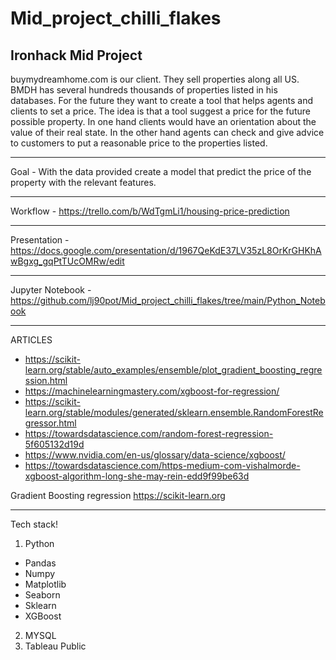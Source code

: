 # Mid_project_chilli_flakes
## Ironhack Mid Project

buymydreamhome.com is our client. They sell properties along all US. BMDH has several hundreds thousands of properties listed in his databases. For the future they want to create a tool that helps agents and clients to set a price. The idea is that a tool suggest a price for the future possible property. In one hand clients would have an orientation about the value of their real state. In the other hand agents can check and give advice to customers to put a reasonable price to the properties listed. 


--------------------------------------------------------------------------------------------------
Goal - With the data provided create a model that predict the price of the property with the relevant features. 

---------------------------------------------------------------------------------------------------
Workflow - https://trello.com/b/WdTgmLi1/housing-price-prediction

---------------------------------------------------------------------------------------------------
Presentation - https://docs.google.com/presentation/d/1967QeKdE37LV35zL8OrKrGHKhAwBgxg_gqPtTUcOMRw/edit

---------------------------------------------------------------------------------------------------
Jupyter Notebook - https://github.com/lj90pot/Mid_project_chilli_flakes/tree/main/Python_Notebook

---------------------------------------------------------------------------------------------------
ARTICLES 
 - https://scikit-learn.org/stable/auto_examples/ensemble/plot_gradient_boosting_regression.html
 - https://machinelearningmastery.com/xgboost-for-regression/
 - https://scikit-learn.org/stable/modules/generated/sklearn.ensemble.RandomForestRegressor.html
 - https://towardsdatascience.com/random-forest-regression-5f605132d19d
 - https://www.nvidia.com/en-us/glossary/data-science/xgboost/
 - https://towardsdatascience.com/https-medium-com-vishalmorde-xgboost-algorithm-long-she-may-rein-edd9f99be63d


Gradient Boosting regression
https://scikit-learn.org




---------------------------------------------------------------------------------------------------
Tech stack!
1. Python
- Pandas
- Numpy
- Matplotlib
- Seaborn
- Sklearn 
- XGBoost
2. MYSQL
3. Tableau Public
